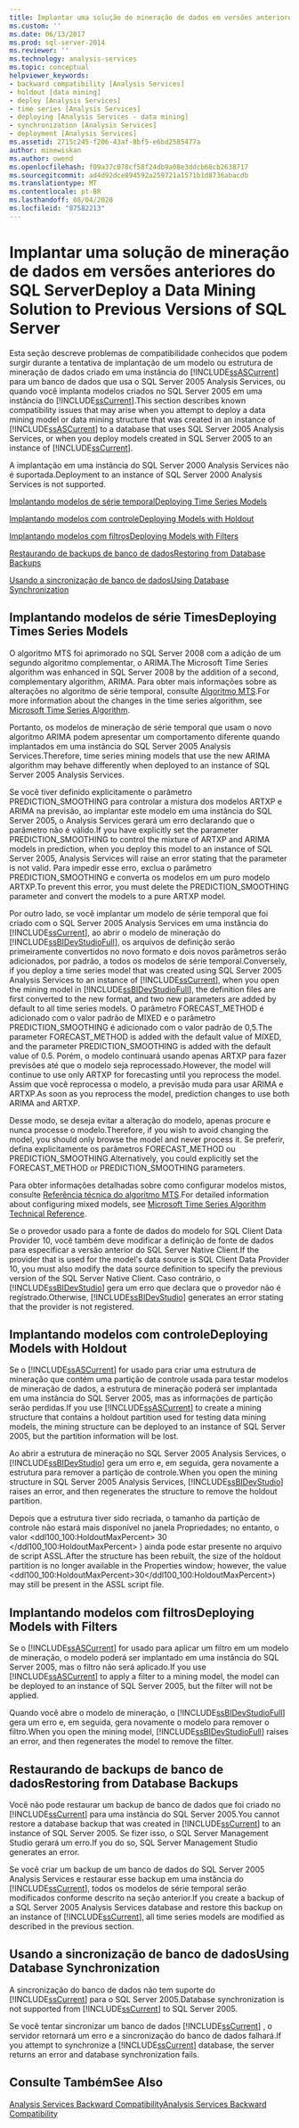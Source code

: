 ```yaml
---
title: Implantar uma solução de mineração de dados em versões anteriores do SQL Server | Microsoft Docs
ms.custom: ''
ms.date: 06/13/2017
ms.prod: sql-server-2014
ms.reviewer: ''
ms.technology: analysis-services
ms.topic: conceptual
helpviewer_keywords:
- backward compatibility [Analysis Services]
- holdout [data mining]
- deploy [Analysis Services]
- time series [Analysis Services]
- deploying [Analysis Services - data mining]
- synchronization [Analysis Services]
- deployment [Analysis Services]
ms.assetid: 2715c245-f206-43af-8bf5-e6bd2585477a
author: minewiskan
ms.author: owend
ms.openlocfilehash: f09a37c078cf58f24db9a08e3ddcb68cb2638717
ms.sourcegitcommit: ad4d92dce894592a259721a1571b1d8736abacdb
ms.translationtype: MT
ms.contentlocale: pt-BR
ms.lasthandoff: 08/04/2020
ms.locfileid: "87582213"
---
```

# <a name="deploy-a-data-mining-solution-to-previous-versions-of-sql-server"></a><span data-ttu-id="58cb9-102">Implantar uma solução de mineração de dados em versões anteriores do SQL Server</span><span class="sxs-lookup"><span data-stu-id="58cb9-102">Deploy a Data Mining Solution to Previous Versions of SQL Server</span></span>
  <span data-ttu-id="58cb9-103">Esta seção descreve problemas de compatibilidade conhecidos que podem surgir durante a tentativa de implantação de um modelo ou estrutura de mineração de dados criado em uma instância do [!INCLUDE[ssASCurrent](../../includes/ssascurrent-md.md)] para um banco de dados que usa o SQL Server 2005 Analysis Services, ou quando você implanta modelos criados no SQL Server 2005 em uma instância do [!INCLUDE[ssCurrent](../../includes/sscurrent-md.md)].</span><span class="sxs-lookup"><span data-stu-id="58cb9-103">This section describes known compatibility issues that may arise when you attempt to deploy a data mining model or data mining structure that was created in an instance of [!INCLUDE[ssASCurrent](../../includes/ssascurrent-md.md)] to a database that uses SQL Server 2005 Analysis Services, or when you deploy models created in SQL Server 2005 to an instance of [!INCLUDE[ssCurrent](../../includes/sscurrent-md.md)].</span></span>  
  
 <span data-ttu-id="58cb9-104">A implantação em uma instância do SQL Server 2000 Analysis Services não é suportada.</span><span class="sxs-lookup"><span data-stu-id="58cb9-104">Deployment to an instance of SQL Server 2000 Analysis Services is not supported.</span></span>  
  
 [<span data-ttu-id="58cb9-105">Implantando modelos de série temporal</span><span class="sxs-lookup"><span data-stu-id="58cb9-105">Deploying Time Series Models</span></span>](#bkmk_TimeSeries)  
  
 [<span data-ttu-id="58cb9-106">Implantando modelos com controle</span><span class="sxs-lookup"><span data-stu-id="58cb9-106">Deploying Models with Holdout</span></span>](#bkmk_Holdout)  
  
 [<span data-ttu-id="58cb9-107">Implantando modelos com filtros</span><span class="sxs-lookup"><span data-stu-id="58cb9-107">Deploying Models with Filters</span></span>](#bkmk_Filter)  
  
 [<span data-ttu-id="58cb9-108">Restaurando de backups de banco de dados</span><span class="sxs-lookup"><span data-stu-id="58cb9-108">Restoring from Database Backups</span></span>](#bkmk_Backup)  
  
 [<span data-ttu-id="58cb9-109">Usando a sincronização de banco de dados</span><span class="sxs-lookup"><span data-stu-id="58cb9-109">Using Database Synchronization</span></span>](#bkmk_Synch)  
  
##  <a name="deploying-times-series-models"></a><a name="bkmk_TimeSeries"></a><span data-ttu-id="58cb9-110">Implantando modelos de série Times</span><span class="sxs-lookup"><span data-stu-id="58cb9-110">Deploying Times Series Models</span></span>  
 <span data-ttu-id="58cb9-111">O algoritmo MTS foi aprimorado no SQL Server 2008 com a adição de um segundo algoritmo complementar, o ARIMA.</span><span class="sxs-lookup"><span data-stu-id="58cb9-111">The Microsoft Time Series algorithm was enhanced in SQL Server 2008 by the addition of a second, complementary algorithm, ARIMA.</span></span> <span data-ttu-id="58cb9-112">Para obter mais informações sobre as alterações no algoritmo de série temporal, consulte [Algoritmo MTS](microsoft-time-series-algorithm.md).</span><span class="sxs-lookup"><span data-stu-id="58cb9-112">For more information about the changes in the time series algorithm, see [Microsoft Time Series Algorithm](microsoft-time-series-algorithm.md).</span></span>  
  
 <span data-ttu-id="58cb9-113">Portanto, os modelos de mineração de série temporal que usam o novo algoritmo ARIMA podem apresentar um comportamento diferente quando implantados em uma instância do SQL Server 2005 Analysis Services.</span><span class="sxs-lookup"><span data-stu-id="58cb9-113">Therefore, time series mining models that use the new ARIMA algorithm may behave differently when deployed to an instance of SQL Server 2005 Analysis Services.</span></span>  
  
 <span data-ttu-id="58cb9-114">Se você tiver definido explicitamente o parâmetro PREDICTION_SMOOTHING para controlar a mistura dos modelos ARTXP e ARIMA na previsão, ao implantar este modelo em uma instância do SQL Server 2005, o Analysis Services gerará um erro declarando que o parâmetro não é válido.</span><span class="sxs-lookup"><span data-stu-id="58cb9-114">If you have explicitly set the parameter PREDICTION_SMOOTHING to control the mixture of ARTXP and ARIMA models in prediction, when you deploy this model to an instance of SQL Server 2005, Analysis Services will raise an error stating that the parameter is not valid.</span></span> <span data-ttu-id="58cb9-115">Para impedir esse erro, exclua o parâmetro PREDICTION_SMOOTHING e converta os modelos em um puro modelo ARTXP.</span><span class="sxs-lookup"><span data-stu-id="58cb9-115">To prevent this error, you must delete the PREDICTION_SMOOTHING parameter and convert the models to a pure ARTXP model.</span></span>  
  
 <span data-ttu-id="58cb9-116">Por outro lado, se você implantar um modelo de série temporal que foi criado com o SQL Server 2005 Analysis Services em uma instância do [!INCLUDE[ssCurrent](../../includes/sscurrent-md.md)], ao abrir o modelo de mineração do [!INCLUDE[ssBIDevStudioFull](../../includes/ssbidevstudiofull-md.md)], os arquivos de definição serão primeiramente convertidos no novo formato e dois novos parâmetros serão adicionados, por padrão, a todos os modelos de série temporal.</span><span class="sxs-lookup"><span data-stu-id="58cb9-116">Conversely, if you deploy a time series model that was created using SQL Server 2005 Analysis Services to an instance of [!INCLUDE[ssCurrent](../../includes/sscurrent-md.md)], when you open the mining model in [!INCLUDE[ssBIDevStudioFull](../../includes/ssbidevstudiofull-md.md)], the definition files are first converted to the new format, and two new parameters are added by default to all time series models.</span></span> <span data-ttu-id="58cb9-117">O parâmetro FORECAST_METHOD é adicionado com o valor padrão de MIXED e o parâmetro PREDICTION_SMOOTHING é adicionado com o valor padrão de 0,5.</span><span class="sxs-lookup"><span data-stu-id="58cb9-117">The parameter FORECAST_METHOD is added with the default value of MIXED, and the parameter PREDICTION_SMOOTHING is added with the default value of 0.5.</span></span> <span data-ttu-id="58cb9-118">Porém, o modelo continuará usando apenas ARTXP para fazer previsões até que o modelo seja reprocessado.</span><span class="sxs-lookup"><span data-stu-id="58cb9-118">However, the model will continue to use only ARTXP for forecasting until you reprocess the model.</span></span> <span data-ttu-id="58cb9-119">Assim que você reprocessa o modelo, a previsão muda para usar ARIMA e ARTXP.</span><span class="sxs-lookup"><span data-stu-id="58cb9-119">As soon as you reprocess the model, prediction changes to use both ARIMA and ARTXP.</span></span>  
  
 <span data-ttu-id="58cb9-120">Desse modo, se deseja evitar a alteração do modelo, apenas procure e nunca processe o modelo.</span><span class="sxs-lookup"><span data-stu-id="58cb9-120">Therefore, if you wish to avoid changing the model, you should only browse the model and never process it.</span></span> <span data-ttu-id="58cb9-121">Se preferir, defina explicitamente os parâmetros FORECAST_METHOD ou PREDICTION_SMOOTHING.</span><span class="sxs-lookup"><span data-stu-id="58cb9-121">Alternatively, you could explicitly set the FORECAST_METHOD or PREDICTION_SMOOTHING parameters.</span></span>  
  
 <span data-ttu-id="58cb9-122">Para obter informações detalhadas sobre como configurar modelos mistos, consulte [Referência técnica do algoritmo MTS](microsoft-time-series-algorithm-technical-reference.md).</span><span class="sxs-lookup"><span data-stu-id="58cb9-122">For detailed information about configuring mixed models, see [Microsoft Time Series Algorithm Technical Reference](microsoft-time-series-algorithm-technical-reference.md).</span></span>  
  
 <span data-ttu-id="58cb9-123">Se o provedor usado para a fonte de dados do modelo for SQL Client Data Provider 10, você também deve modificar a definição de fonte de dados para especificar a versão anterior do SQL Server Native Client.</span><span class="sxs-lookup"><span data-stu-id="58cb9-123">If the provider that is used for the model's data source is SQL Client Data Provider 10, you must also modify the data source definition to specify the previous version of the SQL Server Native Client.</span></span> <span data-ttu-id="58cb9-124">Caso contrário, o [!INCLUDE[ssBIDevStudio](../../includes/ssbidevstudio-md.md)] gera um erro que declara que o provedor não é registrado.</span><span class="sxs-lookup"><span data-stu-id="58cb9-124">Otherwise, [!INCLUDE[ssBIDevStudio](../../includes/ssbidevstudio-md.md)] generates an error stating that the provider is not registered.</span></span>  
  
##  <a name="deploying-models-with-holdout"></a><a name="bkmk_Holdout"></a> <span data-ttu-id="58cb9-125">Implantando modelos com controle</span><span class="sxs-lookup"><span data-stu-id="58cb9-125">Deploying Models with Holdout</span></span>  
 <span data-ttu-id="58cb9-126">Se o [!INCLUDE[ssASCurrent](../../includes/ssascurrent-md.md)] for usado para criar uma estrutura de mineração que contém uma partição de controle usada para testar modelos de mineração de dados, a estrutura de mineração poderá ser implantada em uma instância do SQL Server 2005, mas as informações de partição serão perdidas.</span><span class="sxs-lookup"><span data-stu-id="58cb9-126">If you use [!INCLUDE[ssASCurrent](../../includes/ssascurrent-md.md)] to create a mining structure that contains a holdout partition used for testing data mining models, the mining structure can be deployed to an instance of SQL Server 2005, but the partition information will be lost.</span></span>  
  
 <span data-ttu-id="58cb9-127">Ao abrir a estrutura de mineração no SQL Server 2005 Analysis Services, o [!INCLUDE[ssBIDevStudio](../../includes/ssbidevstudio-md.md)] gera um erro e, em seguida, gera novamente a estrutura para remover a partição de controle.</span><span class="sxs-lookup"><span data-stu-id="58cb9-127">When you open the mining structure in SQL Server 2005 Analysis Services, [!INCLUDE[ssBIDevStudio](../../includes/ssbidevstudio-md.md)] raises an error, and then regenerates the structure to remove the holdout partition.</span></span>  
  
 <span data-ttu-id="58cb9-128">Depois que a estrutura tiver sido recriada, o tamanho da partição de controle não estará mais disponível no janela Propriedades; no entanto, o valor \<ddl100_100:HoldoutMaxPercent> 30 \</ddl100_100:HoldoutMaxPercent> ) ainda pode estar presente no arquivo de script ASSL.</span><span class="sxs-lookup"><span data-stu-id="58cb9-128">After the structure has been rebuilt, the size of the holdout partition is no longer available in the Properties window; however, the value \<ddl100_100:HoldoutMaxPercent>30\</ddl100_100:HoldoutMaxPercent>) may still be present in the ASSL script file.</span></span>  
  
##  <a name="deploying-models-with-filters"></a><a name="bkmk_Filter"></a> <span data-ttu-id="58cb9-129">Implantando modelos com filtros</span><span class="sxs-lookup"><span data-stu-id="58cb9-129">Deploying Models with Filters</span></span>  
 <span data-ttu-id="58cb9-130">Se o [!INCLUDE[ssASCurrent](../../includes/ssascurrent-md.md)] for usado para aplicar um filtro em um modelo de mineração, o modelo poderá ser implantado em uma instância do SQL Server 2005, mas o filtro não será aplicado.</span><span class="sxs-lookup"><span data-stu-id="58cb9-130">If you use [!INCLUDE[ssASCurrent](../../includes/ssascurrent-md.md)] to apply a filter to a mining model, the model can be deployed to an instance of SQL Server 2005, but the filter will not be applied.</span></span>  
  
 <span data-ttu-id="58cb9-131">Quando você abre o modelo de mineração, o [!INCLUDE[ssBIDevStudioFull](../../includes/ssbidevstudiofull-md.md)] gera um erro e, em seguida, gera novamente o modelo para remover o filtro.</span><span class="sxs-lookup"><span data-stu-id="58cb9-131">When you open the mining model, [!INCLUDE[ssBIDevStudioFull](../../includes/ssbidevstudiofull-md.md)] raises an error, and then regenerates the model to remove the filter.</span></span>  
  
##  <a name="restoring-from-database-backups"></a><a name="bkmk_Backup"></a><span data-ttu-id="58cb9-132">Restaurando de backups de banco de dados</span><span class="sxs-lookup"><span data-stu-id="58cb9-132">Restoring from Database Backups</span></span>  
 <span data-ttu-id="58cb9-133">Você não pode restaurar um backup de banco de dados que foi criado no [!INCLUDE[ssCurrent](../../includes/sscurrent-md.md)] para uma instância do SQL Server 2005.</span><span class="sxs-lookup"><span data-stu-id="58cb9-133">You cannot restore a database backup that was created in [!INCLUDE[ssCurrent](../../includes/sscurrent-md.md)] to an instance of SQL Server 2005.</span></span> <span data-ttu-id="58cb9-134">Se fizer isso, o SQL Server Management Studio gerará um erro.</span><span class="sxs-lookup"><span data-stu-id="58cb9-134">If you do so, SQL Server Management Studio generates an error.</span></span>  
  
 <span data-ttu-id="58cb9-135">Se você criar um backup de um banco de dados do SQL Server 2005 Analysis Services e restaurar esse backup em uma instância do [!INCLUDE[ssCurrent](../../includes/sscurrent-md.md)], todos os modelos de série temporal serão modificados conforme descrito na seção anterior.</span><span class="sxs-lookup"><span data-stu-id="58cb9-135">If you create a backup of a SQL Server 2005 Analysis Services database and restore this backup on an instance of [!INCLUDE[ssCurrent](../../includes/sscurrent-md.md)], all time series models are modified as described in the previous section.</span></span>  
  
##  <a name="using-database-synchronization"></a><a name="bkmk_Synch"></a><span data-ttu-id="58cb9-136">Usando a sincronização de banco de dados</span><span class="sxs-lookup"><span data-stu-id="58cb9-136">Using Database Synchronization</span></span>  
 <span data-ttu-id="58cb9-137">A sincronização do banco de dados não tem suporte do [!INCLUDE[ssCurrent](../../includes/sscurrent-md.md)] para o SQL Server 2005.</span><span class="sxs-lookup"><span data-stu-id="58cb9-137">Database synchronization is not supported from [!INCLUDE[ssCurrent](../../includes/sscurrent-md.md)] to SQL Server 2005.</span></span>  
  
 <span data-ttu-id="58cb9-138">Se você tentar sincronizar um banco de dados [!INCLUDE[ssCurrent](../../includes/sscurrent-md.md)] , o servidor retornará um erro e a sincronização do banco de dados falhará.</span><span class="sxs-lookup"><span data-stu-id="58cb9-138">If you attempt to synchronize a [!INCLUDE[ssCurrent](../../includes/sscurrent-md.md)] database, the server returns an error and database synchronization fails.</span></span>  
  
## <a name="see-also"></a><span data-ttu-id="58cb9-139">Consulte Também</span><span class="sxs-lookup"><span data-stu-id="58cb9-139">See Also</span></span>  
 [<span data-ttu-id="58cb9-140">Analysis Services Backward Compatibility</span><span class="sxs-lookup"><span data-stu-id="58cb9-140">Analysis Services Backward Compatibility</span></span>](../analysis-services-backward-compatibility.md)  
  
  
